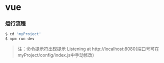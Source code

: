 # vue
### 运行流程

```python
$ cd 'myProject'
$ npm run dev
```

> 注：命令提示符出现提示 Listening at http://localhost:8080(端口号可在myProject/config/index.js中手动修改)

 